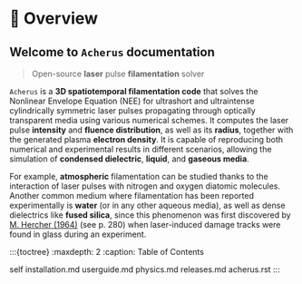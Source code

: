 # 🔎 Overview

## Welcome to `Acherus` documentation

> Open-source **laser** pulse **filamentation** solver

`Acherus` is a **3D spatiotemporal filamentation code** that solves the Nonlinear Envelope Equation (NEE) for ultrashort and ultraintense cylindrically symmetric laser pulses propagating through optically transparent media using various numerical schemes. It computes the laser pulse **intensity** and **fluence distribution**, as well as its **radius**, together with the generated plasma **electron density**. It is capable of reproducing both numerical and experimental results in different scenarios, allowing the simulation of **condensed dielectric**, **liquid**, and **gaseous media**.

For example, **atmospheric** filamentation can be studied thanks to the interaction of laser pulses with nitrogen and oxygen diatomic molecules. Another common medium where filamentation has been reported experimentally is **water** (or in any other aqueous media), as well as dense dielectrics like **fused silica**, since this phenomenon was first discovered by [M. Hercher (1964)](https://link.springer.com/10.1007/978-0-387-34727-1) (see p. 280) when laser-induced damage tracks were found in glass during an experiment.

:::{toctree}
:maxdepth: 2
:caption: Table of Contents

self
installation.md
userguide.md
physics.md
releases.md
acherus.rst
:::